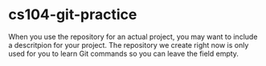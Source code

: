 # cs104-git-practice
When you use the repository for an actual project, you may want to include a descritpion for your project. The repository we create right now is only used for you to learn Git commands so you can leave the field empty.
